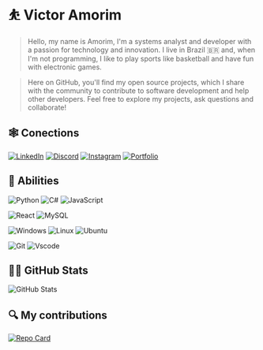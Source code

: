 
# ⛹️ Victor Amorim 
 >   Hello, my name is Amorim, I'm a systems analyst and developer with a passion for technology and innovation. I live in Brazil 🇧🇷 and, when I'm not programming, I like to play sports like basketball and have fun with electronic games.
 
> Here on GitHub, you'll find my open source projects, which I share with the community to contribute to software development and help other developers.
> Feel free to explore my projects, ask questions and collaborate!

## 🕸️ Conections
[![LinkedIn](https://img.shields.io/badge/LinkedIn-0077B5?style=for-the-badge&logo=linkedin&logoColor=white)](https://www.linkedin.com/in/victor-amorim-444351259)
[![Discord](https://img.shields.io/badge/Discord-7289DA?style=for-the-badge&logo=discord&logoColor=white)](https://discord.com/channels/@Victor.com.br/)
[![Instagram](https://img.shields.io/badge/-Instagram-%23E4405F?style=for-the-badge&logo=instagram&logoColor=white)](https://www.instagram.com/_poamorim/)
[![Portfolio](https://img.shields.io/badge/Portfolio-FF5722?style=for-the-badge&logo=todoist&logoColor=white)](https://www.dio.me/users/victorsantorseu)

## 🦉 Abilities
![Python](https://img.shields.io/badge/python-0077B5?style=for-the-badge&logo=python&logoColor=ffdd54)
![C#](https://img.shields.io/badge/C%23-7289DA?style=for-the-badge&logo=c-sharp&logoColor=white)
![JavaScript](https://img.shields.io/badge/JavaScript-F7DF1E?style=for-the-badge&logo=javascript&logoColor=black)

![React](https://img.shields.io/badge/React-20232A?style=for-the-badge&logo=react&logoColor=61DAFB)
![MySQL](https://img.shields.io/badge/MySQL-00000F?style=for-the-badge&logo=mysql&logoColor=white)

![Windows](https://img.shields.io/badge/Windows-000?style=for-the-badge&logo=windows&logoColor=2CA5E0)
![Linux](https://img.shields.io/badge/Linux-000?style=for-the-badge&logo=linux&logoColor=FCC624)
![Ubuntu](https://img.shields.io/badge/Ubuntu-35495E?style=for-the-badge&logo=ubuntu&logoColor=2CA5E0)

![Git](https://img.shields.io/badge/GIT-E44C30?style=for-the-badge&logo=git&logoColor=white)
![Vscode](https://img.shields.io/badge/Vscode-007ACC?style=for-the-badge&logo=visual-studio-code&logoColor=white)


## 👨‍💻 GitHub Stats
![GitHub Stats](https://github-readme-stats.vercel.app/api?username=oAmorim2k5&theme=transparent&bg_color=F47D29&border_color=fff&show_icons=true&icon_color=fff&title_color=fff&text_color=fff)

## 🔍 My contributions
[![Repo Card](https://github-readme-stats.vercel.app/api/pin/?username=oAmorim2k5&repo=dio-lab-open-source&bg_color=F47D29&border_color=fff&show_icons=true&icon_color=fff&title_color=fff&text_color=fff)](https://github.com/oAmorim2k5/dio-lab-open-source)


